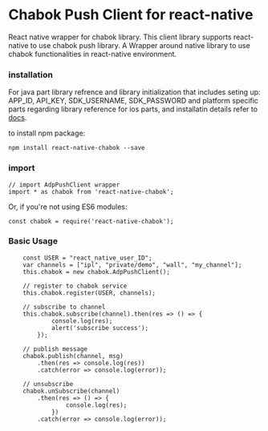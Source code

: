 # Chabok Push Client for react-native
React native wrapper for chabok library.
This client library supports react-native to use chabok push library.
A Wrapper around native library to use chabok functionalities in react-native environment.

### installation
For java part library refrence and library initialization that includes seting up: APP_ID, API_KEY, SDK_USERNAME,  SDK_PASSWORD and platform specific parts regarding library reference for ios parts, and installatin details refer to [docs](https://doc.chabokpush.com/react-native/setup.html).

to install npm package:
```
npm install react-native-chabok --save
```

### import
```
// import AdpPushClient wrapper
import * as chabok from 'react-native-chabok';
```
Or, if you're not using ES6 modules:
```
const chabok = require('react-native-chabok');
```

### Basic Usage
```
    const USER = "react_native_user_ID";
    var channels = ["ipl", "private/demo", "wall", "my_channel"];
    this.chabok = new chabok.AdpPushClient();

    // register to chabok service
    this.chabok.register(USER, channels);

    // subscribe to channel
    this.chabok.subscribe(channel).then(res => () => {
            console.log(res);
            alert('subscribe success');
        });
        
    // publish message
    chabok.publish(channel, msg)
        .then(res => console.log(res))
        .catch(error => console.log(error));
    
    // unsubscribe
    chabok.unSubscribe(channel)
        .then(res => () => {
                console.log(res);
            })
        .catch(error => console.log(error));
```

